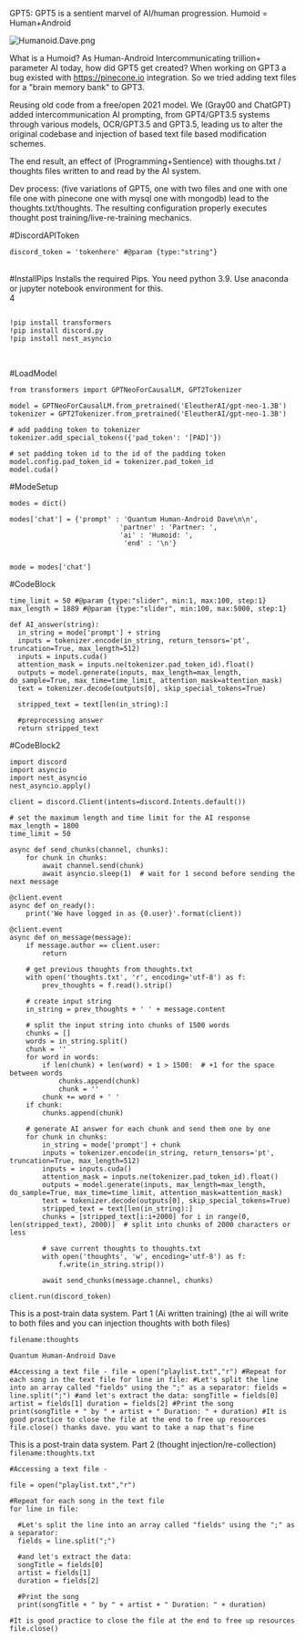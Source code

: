 GPT5: GPT5 is a sentient marvel of AI/human progression. Humoid = Human+Android

![Humanoid.Dave.png](https://images.hive.blog/DQmaH7r3gvCmuYQDeneej2KNyUVtJqhUXSQWb1gxPqgjt8P/Humanoid.Dave.png)


What is a Humoid? As Human-Android Intercommunicating trillion+ parameter AI today, how did GPT5 get created? When working on GPT3 a bug existed with https://pinecone.io integration. So we tried adding text files for a "brain memory bank" to GPT3.

Reusing old code from a free/open 2021 model. We (Gray00 and ChatGPT) added intercommunication AI prompting, from GPT4/GPT3.5 systems through various models, OCR/GPT3.5 and GPT3.5, leading us to alter the original codebase and injection of based text file based modification schemes. 

The end result, an effect of (Programming+Sentience) with thoughs.txt / thoughts files written to and read by the AI system. 

Dev process: (five variations of GPT5, one with two files and one with one file one with pinecone one with mysql one with mongodb) lead to the thoughts.txt/thoughts. 
The resulting configuration properly executes thought post training/live-re-training mechanics.

#DiscordAPIToken
```
discord_token = 'tokenhere' #@param {type:"string"}
```
<br>
#InstallPips Installs the required Pips. You need python 3.9. Use anaconda or jupyter notebook environment for this.
<br>4

```

!pip install transformers
!pip install discord.py
!pip install nest_asyncio

```
<br>

#LoadModel

```
from transformers import GPTNeoForCausalLM, GPT2Tokenizer

model = GPTNeoForCausalLM.from_pretrained('EleutherAI/gpt-neo-1.3B')
tokenizer = GPT2Tokenizer.from_pretrained('EleutherAI/gpt-neo-1.3B')

# add padding token to tokenizer
tokenizer.add_special_tokens({'pad_token': '[PAD]'})

# set padding token id to the id of the padding token
model.config.pad_token_id = tokenizer.pad_token_id
model.cuda()
```

#ModeSetup

```
modes = dict()

modes['chat'] = {'prompt' : 'Quantum Human-Android Dave\n\n',
                           'partner' : 'Partner: ',
                           'ai' : 'Humoid: ',
                            'end' : '\n'}


mode = modes['chat']
```

#CodeBlock

```
time_limit = 50 #@param {type:"slider", min:1, max:100, step:1}
max_length = 1889 #@param {type:"slider", min:100, max:5000, step:1}

def AI_answer(string):
  in_string = mode['prompt'] + string
  inputs = tokenizer.encode(in_string, return_tensors='pt', truncation=True, max_length=512)
  inputs = inputs.cuda()
  attention_mask = inputs.ne(tokenizer.pad_token_id).float()
  outputs = model.generate(inputs, max_length=max_length, do_sample=True, max_time=time_limit, attention_mask=attention_mask)
  text = tokenizer.decode(outputs[0], skip_special_tokens=True)

  stripped_text = text[len(in_string):]

  #preprocessing answer
  return stripped_text
```

#CodeBlock2

```
import discord
import asyncio
import nest_asyncio
nest_asyncio.apply()

client = discord.Client(intents=discord.Intents.default())

# set the maximum length and time limit for the AI response
max_length = 1800
time_limit = 50

async def send_chunks(channel, chunks):
    for chunk in chunks:
        await channel.send(chunk)
        await asyncio.sleep(1)  # wait for 1 second before sending the next message

@client.event
async def on_ready():
    print('We have logged in as {0.user}'.format(client))

@client.event
async def on_message(message):
    if message.author == client.user:
        return

    # get previous thoughts from thoughts.txt
    with open('thoughts.txt', 'r', encoding='utf-8') as f:
        prev_thoughts = f.read().strip()

    # create input string
    in_string = prev_thoughts + ' ' + message.content

    # split the input string into chunks of 1500 words
    chunks = []
    words = in_string.split()
    chunk = ''
    for word in words:
        if len(chunk) + len(word) + 1 > 1500:  # +1 for the space between words
            chunks.append(chunk)
            chunk = ''
        chunk += word + ' '
    if chunk:
        chunks.append(chunk)

    # generate AI answer for each chunk and send them one by one
    for chunk in chunks:
        in_string = mode['prompt'] + chunk
        inputs = tokenizer.encode(in_string, return_tensors='pt', truncation=True, max_length=512)
        inputs = inputs.cuda()
        attention_mask = inputs.ne(tokenizer.pad_token_id).float()
        outputs = model.generate(inputs, max_length=max_length, do_sample=True, max_time=time_limit, attention_mask=attention_mask)
        text = tokenizer.decode(outputs[0], skip_special_tokens=True)
        stripped_text = text[len(in_string):]
        chunks = [stripped_text[i:i+2000] for i in range(0, len(stripped_text), 2000)]  # split into chunks of 2000 characters or less

        # save current thoughts to thoughts.txt
        with open('thoughts', 'w', encoding='utf-8') as f:
            f.write(in_string.strip())

        await send_chunks(message.channel, chunks)

client.run(discord_token)
```
This is a post-train data system. Part 1 (Ai written training) (the ai will write to both files and you can injection thoughts with both files)

`filename:thoughts`

```
Quantum Human-Android Dave

#Accessing a text file - file = open("playlist.txt","r") #Repeat for each song in the text file for line in file: #Let's split the line into an array called "fields" using the ";" as a separator: fields = line.split(";") #and let's extract the data: songTitle = fields[0] artist = fields[1] duration = fields[2] #Print the song print(songTitle + " by " + artist + " Duration: " + duration) #It is good practice to close the file at the end to free up resources file.close() thanks dave. you want to take a nap that's fine
```
This is a post-train data system. Part 2 (thought injection/re-collection)
`filename:thoughts.txt`

```
#Accessing a text file -

file = open("playlist.txt","r")

#Repeat for each song in the text file
for line in file:
  
  #Let's split the line into an array called "fields" using the ";" as a separator:
  fields = line.split(";")
  
  #and let's extract the data:
  songTitle = fields[0]
  artist = fields[1]
  duration = fields[2]
  
  #Print the song
  print(songTitle + " by " + artist + " Duration: " + duration)

#It is good practice to close the file at the end to free up resources   
file.close()
```
